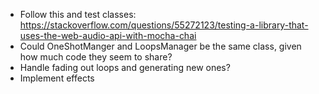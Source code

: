 - Follow this and test classes: https://stackoverflow.com/questions/55272123/testing-a-library-that-uses-the-web-audio-api-with-mocha-chai
- Could OneShotManger and LoopsManager be the same class, given how much code they seem to share?
- Handle fading out loops and generating new ones?
- Implement effects